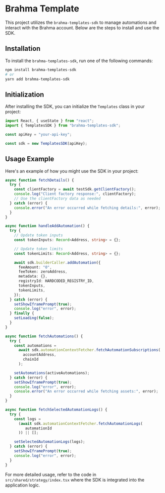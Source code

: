 # Brahma Template

This project utilizes the `brahma-templates-sdk` to manage automations and interact with the Brahma account. Below are the steps to install and use the SDK.

## Installation

To install the `brahma-templates-sdk`, run one of the following commands:

```bash
npm install brahma-templates-sdk
# or
yarn add brahma-templates-sdk
```

## Initialization

After installing the SDK, you can initialize the `Templates` class in your project:

```typescript
import React, { useState } from "react";
import { TemplatesSDK } from "brahma-templates-sdk";

const apiKey = "your-api-key";

const sdk = new TemplatesSDK(apiKey);
```

## Usage Example

Here's an example of how you might use the SDK in your project:

```typescript
async function fetchDetails() {
  try {
    const clientFactory = await testSdk.getClientFactory();
    console.log("Client factory response:", clientFactory);
    // Use the clientFactory data as needed
  } catch (error) {
    console.error("An error occurred while fetching details:", error);
  }
}

async function handleAddAutomation() {
  try {
    // Update token inputs
    const tokenInputs: Record<Address, string> = {};

    // Update token limits
    const tokenLimits: Record<Address, string> = {};

    await sdk.builderCaller.addAutomation({
      feeAmount: "0",
      feeToken: zeroAddress,
      metadata: {},
      registryId: HARDCODED_REGISTRY_ID,
      tokenInputs,
      tokenLimits,
    });
  } catch (error) {
    setShowIframePrompt(true);
    console.log("error", error);
  } finally {
    setLoading(false);
  }
}

async function fetchAutomations() {
  try {
    const automations =
      await sdk.automationContextFetcher.fetchAutomationSubscriptions(
        accountAddress,
        chainId
      );

    setAutomations(activeAutomations);
  } catch (error) {
    setShowIframePrompt(true);
    console.log("error", error);
    console.error("An error occurred while fetching assets:", error);
  }
}

async function fetchSelectedAutomationLogs() {
  try {
    const logs =
      (await sdk.automationContextFetcher.fetchAutomationLogs(
         automationId
      )) || [];

    setSelectedAutomationLogs(logs);
  } catch (error) {
    setShowIframePrompt(true);
    console.log("error", error);
  }
}
```

For more detailed usage, refer to the code in `src/shared/strategy/index.tsx` where the SDK is integrated into the application logic.
